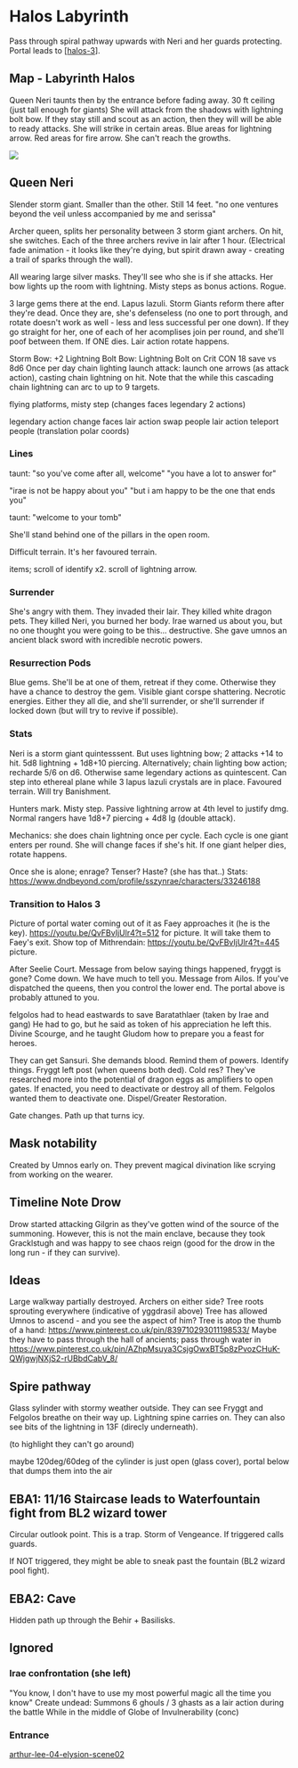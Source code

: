 # Halos Labyrinth
Pass through spiral pathway upwards with Neri and her guards protecting.
Portal leads to [[halos-3]].

## Map - Labyrinth Halos
Queen Neri taunts then by the entrance before fading away.
30 ft ceiling (just tall enough for giants)
She will attack from the shadows with lightning bolt bow.
If they stay still and scout as an action, then they will will be able to ready attacks. She will strike in certain areas. Blue areas for lightning arrow. Red areas for fire arrow. She can't reach the growths.

![](halos2.jpg)

## Queen Neri
Slender storm giant. Smaller than the other. Still 14 feet.
"no one ventures beyond the veil unless accompanied by me and serissa"

Archer queen, splits her personality between 3 storm giant archers.
On hit, she switches. Each of the three archers revive in lair after 1 hour.
(Electrical fade animation - it looks like they're dying, but spirit drawn away - creating a trail of sparks through the wall).

All wearing large silver masks. They'll see who she is if she attacks. Her bow lights up the room with lightning. Misty steps as bonus actions. Rogue.

3 large gems there at the end. Lapus lazuli. Storm Giants reform there after they're dead. Once they are, she's defenseless (no one to port through, and rotate doesn't work as well - less and less successful per one down).
If they go straight for her, one of each of her acomplises join per round, and she'll poof between them.
If ONE dies. Lair action rotate happens.

Storm Bow: +2 Lightning Bolt Bow: Lightning Bolt on Crit CON 18 save vs 8d6
Once per day chain lighting launch attack: launch one arrows (as attack action), casting chain lightning on hit. Note that the while this cascading chain lightning can arc to up to 9 targets.

flying platforms, misty step (changes faces legendary 2 actions)

legendary action change faces
lair action swap people
lair action teleport people (translation polar coords)

### Lines
taunt: "so you've come after all, welcome"
"you have a lot to answer for"

"irae is not be happy about you"
"but i am happy to be the one that ends you"

taunt: "welcome to your tomb"

She'll stand behind one of the pillars in the open room.

Difficult terrain. It's her favoured terrain.

items; scroll of identify x2. scroll of lightning arrow.

### Surrender
She's angry with them. They invaded their lair. They killed white dragon pets.
They killed Neri, you burned her body.
Irae warned us about you, but no one thought you were going to be this... destructive.
She gave umnos an ancient black sword with incredible necrotic powers.

### Resurrection Pods
Blue gems.
She'll be at one of them, retreat if they come. Otherwise they have a chance to destroy the gem. Visible giant corspe shattering. Necrotic energies.
Either they all die, and she'll surrender, or she'll surrender if locked down (but will try to revive if possible).

### Stats
Neri is a storm giant quintesssent. But uses lightning bow; 2 attacks +14 to hit. 5d8 lightning + 1d8+10 piercing.
Alternatively; chain lighting bow action; recharde 5/6 on d6.
Otherwise same legendary actions as quintescent.
Can step into ethereal plane while 3 lapus lazuli crystals are in place.
Favoured terrain. Will try Banishment.

Hunters mark. Misty step. Passive lightning arrow at 4th level to justify dmg.
Normal rangers have 1d8+7 piercing + 4d8 lg (double attack).

Mechanics: she does chain lightning once per cycle. Each cycle is one giant enters per round. She will change faces if she's hit. If one giant helper dies, rotate happens.

Once she is alone; enrage? Tenser? Haste? (she has that..)
Stats: https://www.dndbeyond.com/profile/sszynrae/characters/33246188

### Transition to Halos 3
Picture of portal water coming out of it as Faey approaches it (he is the key). https://youtu.be/QvFBvIjUlr4?t=512 for picture. It will take them to Faey's exit. Show top of Mithrendain: https://youtu.be/QvFBvIjUlr4?t=445 picture.

After Seelie Court. Message from below saying things happened, fryggt is gone? Come down. We have much to tell you. Message from Ailos. If you've dispatched the queens, then you control the lower end. The portal above is probably attuned to you.

felgolos had to head eastwards to save Baratathlaer (taken by Irae and gang)
He had to go, but he said as token of his appreciation he left this. Divine Scourge, and he taught Gludom how to prepare you a feast for heroes.

They can get Sansuri. She demands blood. Remind them of powers. Identify things.
Fryggt left post (when queens both ded). Cold res?
They've researched more into the potential of dragon eggs as amplifiers to open gates. If enacted, you need to deactivate or destroy all of them. Felgolos wanted them to deactivate one. Dispel/Greater Restoration.

Gate changes. Path up that turns icy.

## Mask notability
Created by Umnos early on. They prevent magical divination like scrying from working on the wearer.

## Timeline Note Drow
Drow started attacking Gilgrin as they've gotten wind of the source of the summoning. However, this is not the main enclave, because they took Gracklstugh and was happy to see chaos reign (good for the drow in the long run - if they can survive).




## Ideas
Large walkway partially destroyed. Archers on either side?
Tree roots sprouting everywhere (indicative of yggdrasil above)
Tree has allowed Umnos to ascend - and you see the aspect of him?
Tree is atop the thumb of a hand: https://www.pinterest.co.uk/pin/839710293011198533/
Maybe they have to pass through the hall of ancients;
pass through water in https://www.pinterest.co.uk/pin/AZhpMsuya3CsjgOwxBT5p8zPvozCHuK-QWjgwjNXjS2-rUBbdCabV_8/

## Spire pathway
Glass sylinder with stormy weather outside. They can see Fryggt and Felgolos breathe on their way up. Lightning spine carries on. They can also see bits of the lightning in 13F (direcly underneath).

(to highlight they can't go around)

maybe 120deg/60deg of the cylinder is just open (glass cover), portal below that dumps them into the air

## EBA1: 11/16 Staircase leads to Waterfountain fight from BL2 wizard tower
Circular  outlook point. This is a trap. Storm of Vengeance. If triggered calls guards.

If NOT triggered, they might be able to sneak past the fountain (BL2 wizard pool fight).

## EBA2: Cave
Hidden path up through the Behir + Basilisks.


## Ignored
### Irae confrontation (she left)
"You know, I don't have to use my most powerful magic all the time you know"
Create undead: Summons 6 ghouls / 3 ghasts as a lair action during the battle
While in the middle of Globe of Invulnerability (conc)

### Entrance
[arthur-lee-04-elysion-scene02](https://arthurlee.artstation.com/projects/6dQv6)

[//begin]: # "Autogenerated link references for markdown compatibility"
[halos-3]: halos-3 "Halos Omphalos"
[//end]: # "Autogenerated link references"
